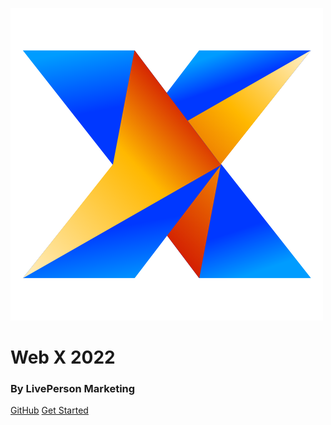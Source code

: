<!-- _coverpage.md -->

![logo](_media/logo-trans.png)

# Web X 2022
### By LivePerson Marketing

[GitHub](https://github.com/LivePersonNY/WebsiteX)
[Get Started](#website-x)
